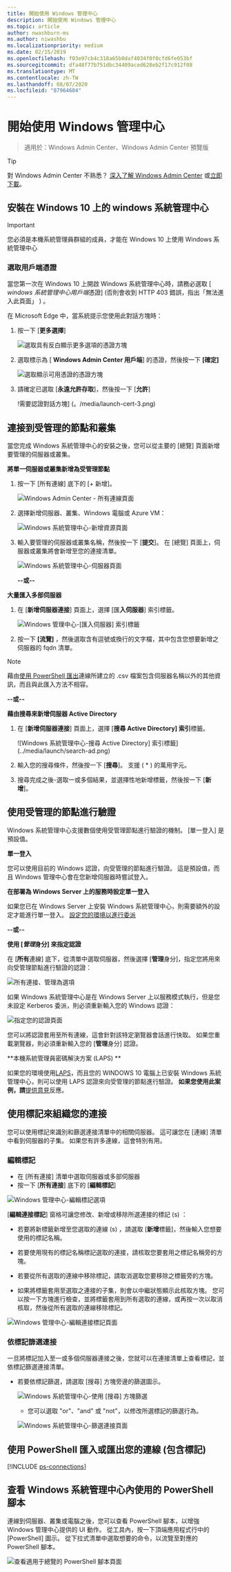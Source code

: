 ```yaml
---
title: 開始使用 Windows 管理中心
description: 開始使用 Windows 管理中心
ms.topic: article
author: nwashburn-ms
ms.author: niwashbu
ms.localizationpriority: medium
ms.date: 02/15/2019
ms.openlocfilehash: f03e97cb4c318a65b0daf4034f0f0cfd6fe053bf
ms.sourcegitcommit: dfa48f77b751dbc34409aced628eb2f17c912f08
ms.translationtype: MT
ms.contentlocale: zh-TW
ms.lasthandoff: 08/07/2020
ms.locfileid: "87964604"
---
```

# <a name="get-started-with-windows-admin-center"></a>開始使用 Windows 管理中心

>適用於：Windows Admin Center、Windows Admin Center 預覽版

> [!Tip]
> 對 Windows Admin Center 不熟悉？
> [深入了解 Windows Admin Center](../overview.md) 或[立即下載](https://aka.ms/windowsadmincenter)。

## <a name="windows-admin-center-installed-on-windows-10"></a>安裝在 Windows 10 上的 windows 系統管理中心

> [!IMPORTANT]
> 您必須是本機系統管理員群組的成員，才能在 Windows 10 上使用 Windows 系統管理中心

### <a name="selecting-a-client-certificate"></a>選取用戶端憑證

當您第一次在 Windows 10 上開啟 Windows 系統管理中心時，請務必選取 [ *windows 系統管理中心用戶端*憑證] (否則會收到 HTTP 403 錯誤，指出「無法進入此頁面」 ) 。

在 Microsoft Edge 中，當系統提示您使用此對話方塊時：

1. 按一下 [**更多選擇**]

    ![選取具有反白顯示更多選項的憑證方塊](../media/launch-cert-1.png)

2. 選取標示為 [ **Windows Admin Center 用戶端**] 的憑證，然後按一下 **[確定]**

    ![選取顯示可用憑證的憑證方塊](../media/launch-cert-2.png)

3. 請確定已選取 [**永遠允許存取**]，然後按一下 [**允許**]

    !需要認證對話方塊] (。/media/launch-cert-3.png) 

## <a name="connecting-to-managed-nodes-and-clusters"></a>連接到受管理的節點和叢集

當您完成 Windows 系統管理中心的安裝之後，您可以從主要的 [總覽] 頁面新增要管理的伺服器或叢集。

 **將單一伺服器或叢集新增為受管理節點**

1. 按一下 [所有連線] 底下的 [+ 新增]。

   ![Windows Admin Center - 所有連線頁面](../media/launch/addserver0.png)

2. 選擇新增伺服器、叢集、Windows 電腦或 Azure VM：

   ![Windows 系統管理中心-新增資源頁面](../media/launch/ChooseConnectionType.png)

3. 輸入要管理的伺服器或叢集名稱，然後按一下 [**提交**]。 在 [總覽] 頁面上，伺服器或叢集將會新增至您的連接清單。

   ![Windows 系統管理中心-伺服器頁面](../media/launch/addserver2.png)

   **--或--**

**大量匯入多部伺服器**

 1. 在 [**新增伺服器連接**] 頁面上，選擇 [匯**入伺服器**] 索引標籤。

    ![Windows 管理中心-[匯入伺服器] 索引標籤](../media/launch/import-servers.png)

 2. 按一下 **[流覽]** ，然後選取含有逗號或換行的文字檔，其中包含您想要新增之伺服器的 fqdn 清單。

> [!Note]
> 藉由[使用 PowerShell 匯出](#use-powershell-to-import-or-export-your-connections-with-tags)連線所建立的 .csv 檔案包含伺服器名稱以外的其他資訊，而且與此匯入方法不相容。

  **--或--**

**藉由搜尋來新增伺服器 Active Directory**

 1. 在 [**新增伺服器連接**] 頁面上，選擇 [**搜尋 Active Directory] 索引**標籤。

    ![Windows 系統管理中心-搜尋 Active Directory] 索引標籤](../media/launch/search-ad.png)

 2. 輸入您的搜尋條件，然後按一下 [**搜尋**]。 支援 ( * ) 的萬用字元。

 3. 搜尋完成之後-選取一或多個結果，並選擇性地新增標籤，然後按一下 [**新增**]。

## <a name="authenticate-with-the-managed-node"></a>使用受管理的節點進行驗證 ##

Windows 系統管理中心支援數個使用受管理節點進行驗證的機制。 [單一登入] 是預設值。

**單一登入**

您可以使用目前的 Windows 認證，向受管理的節點進行驗證。 這是預設值，而且 Windows 管理中心會在您新增伺服器時嘗試登入。

**在部署為 Windows Server 上的服務時設定單一登入**

如果您已在 Windows Server 上安裝 Windows 系統管理中心，則需要額外的設定才能進行單一登入。  [設定您的環境以進行委派](../configure/user-access-control.md)

**--或--**

**使用 [*管理*身分] 來指定認證**

在 [**所有**連線] 底下，從清單中選取伺服器，然後選擇 [**管理**身分]，指定您將用來向受管理節點進行驗證的認證：

![所有連接、管理為選項](../media/launch-use-6.png)

如果 Windows 系統管理中心是在 Windows Server 上以服務模式執行，但是您未設定 Kerberos 委派，則必須重新輸入您的 Windows 認證：

![指定您的認證頁面](../media/launch-use-7.png)

您可以將認證套用至所有連線，這會針對該特定瀏覽器會話進行快取。 如果您重載瀏覽器，則必須重新輸入您的 [**管理**身分] 認證。

**本機系統管理員密碼解決方案 (LAPS) **

如果您的環境使用[LAPS](https://technet.microsoft.com/mt227395.aspx)，而且您的 WINDOWS 10 電腦上已安裝 Windows 系統管理中心，則可以使用 LAPS 認證來向受管理的節點進行驗證。 **如果您使用此案例，請**[提供意見](https://aka.ms/WACFeedback)反應。

## <a name="using-tags-to-organize-your-connections"></a>使用標記來組織您的連接

您可以使用標記來識別和篩選連接清單中的相關伺服器。  這可讓您在 [連線] 清單中看到伺服器的子集。  如果您有許多連線，這會特別有用。

### <a name="edit-tags"></a>編輯標記

* 在 [所有連接] 清單中選取伺服器或多部伺服器
* 按一下 [**所有連接**] 底下的 [**編輯標記**]

![Windows 管理中心-編輯標記選項](../media/launch/tags-5.png)

[**編輯連接標記**] 窗格可讓您修改、新增或移除所選連接的標記 (s) ：

* 若要將新標籤新增至您選取的連線 (s) ，請選取 [**新增**標籤]，然後輸入您想要使用的標記名稱。

* 若要使用現有的標記名稱標記選取的連接，請核取您要套用之標記名稱旁的方塊。

* 若要從所有選取的連線中移除標記，請取消選取您要移除之標籤旁的方塊。

* 如果將標籤套用至選取之連接的子集，則會以中繼狀態顯示此核取方塊。 您可以按一下方塊進行檢查，並將標籤套用到所有選取的連線，或再按一次以取消核取，然後從所有選取的連線移除標記。

![Windows 管理中心-編輯連接標記頁面](../media/launch/tags-6.png)

### <a name="filter-connections-by-tag"></a>依標記篩選連接

一旦將標記加入至一或多個伺服器連接之後，您就可以在連接清單上查看標記，並依標記篩選連接清單。

* 若要依標記篩選，請選取 [搜尋] 方塊旁邊的篩選圖示。

   ![Windows 系統管理中心-使用 [搜尋] 方塊篩選](../media/launch/tags-7.png)

   * 您可以選取 "or"、"and" 或 "not"，以修改所選標記的篩選行為。

   ![Windows 系統管理中心-篩選連接頁面](../media/launch/tags-8.png)

## <a name="use-powershell-to-import-or-export-your-connections-with-tags"></a>使用 PowerShell 匯入或匯出您的連線 (包含標記)

[!INCLUDE [ps-connections](../includes/ps-connections.md)]

## <a name="view-powershell-scripts-used-in-windows-admin-center"></a>查看 Windows 系統管理中心內使用的 PowerShell 腳本

連線到伺服器、叢集或電腦之後，您可以查看 PowerShell 腳本，以增強 Windows 管理中心提供的 UI 動作。 從工具內，按一下頂端應用程式行中的 [PowerShell] 圖示。 從下拉式清單中選取想要的命令，以流覽至對應的 PowerShell 腳本。

![查看適用于總覽的 PowerShell 腳本頁面](../media/launch/showscript.png)
